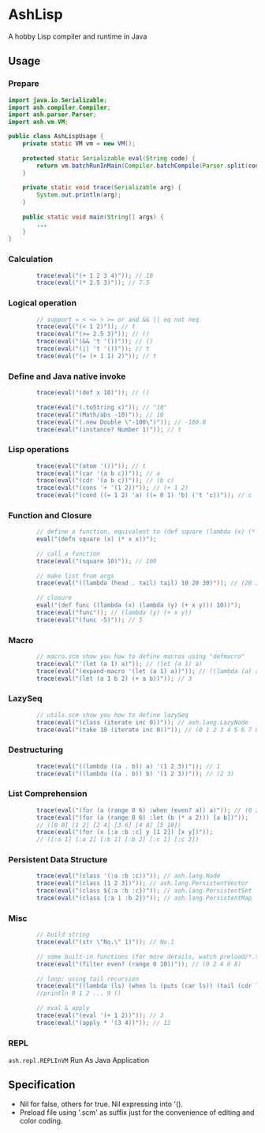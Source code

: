 AshLisp
=======

A hobby Lisp compiler and runtime in Java


## Usage

### Prepare
```Java
import java.io.Serializable;
import ash.compiler.Compiler;
import ash.parser.Parser;
import ash.vm.VM;

public class AshLispUsage {
	private static VM vm = new VM();
	
	protected static Serializable eval(String code) {
		return vm.batchRunInMain(Compiler.batchCompile(Parser.split(code)));
	}
	
	private static void trace(Serializable arg) {
		System.out.println(arg);
	}
	
	public static void main(String[] args) {
		...
	}
}
```

### Calculation
```Java
		trace(eval("(+ 1 2 3 4)")); // 10
		trace(eval("(* 2.5 3)")); // 7.5
```

### Logical operation 
```Java
		// support = < <= > >= or and && || eq not neq
		trace(eval("(< 1 2)")); // t
		trace(eval("(>= 2.5 3)")); // ()
		trace(eval("(&& 't '())")); // ()
		trace(eval("(|| 't '())")); // t
		trace(eval("(= (+ 1 1) 2)")); // t
```

### Define and Java native invoke
```Java
		trace(eval("(def x 10)")); // ()
		
		trace(eval("(.toString x)")); // "10"
		trace(eval("(Math/abs -10)")); // 10
		trace(eval("(.new Double \"-100\")")); // -100.0
		trace(eval("(instance? Number 1)")); // t
```

### Lisp operations
```Java
		trace(eval("(atom '())")); // t
		trace(eval("(car '(a b c))")); // a
		trace(eval("(cdr '(a b c))")); // (b c)
		trace(eval("(cons '+ '(1 2))")); // (+ 1 2)
		trace(eval("(cond ((= 1 2) 'a) ((= 0 1) 'b) ('t 'c))")); // c
```

### Function and Closure
```Java
		// define a function, equivalent to (def square (lambda (x) (* x x)))
		eval("(defn square (x) (* x x))");
		
		// call a function
		trace(eval("(square 10)")); // 100
		
		// make list from args
		trace(eval("((lambda (head . tail) tail) 10 20 30)")); // (20 30)
		
		// closure
		eval("(def func ((lambda (x) (lambda (y) (+ x y))) 10))");
		trace(eval("func")); // (lambda (y) (+ x y))
		trace(eval("(func -5)")); // 5
```

### Macro
```Java
		// macro.scm show you how to define macros using "defmacro"
		trace(eval("'(let (a 1) a)")); // (let (a 1) a)
		trace(eval("(expand-macro '(let (a 1) a))")); // ((lambda (a) a) 1)
		trace(eval("(let (a 1 b 2) (+ a b))")); // 3
```

### LazySeq
```Java
		// utils.scm show you how to define lazySeq
		trace(eval("(class (iterate inc 0))")); // ash.lang.LazyNode
		trace(eval("(take 10 (iterate inc 0))")); // (0 1 2 3 4 5 6 7 8 9)
```

### Destructuring
```Java
		trace(eval("((lambda ((a . b)) a) '(1 2 3))")); // 1
		trace(eval("((lambda ((a . b)) b) '(1 2 3))")); // (2 3)
```

### List Comprehension
```Java
		trace(eval("(for (a (range 0 6) :when (even? a)) a)")); // (0 2 4)
		trace(eval("(for (a (range 0 6) :let (b (* a 2))) [a b])"));
		// ([0 0] [1 2] [2 4] [3 6] [4 8] [5 10])
		trace(eval("(for (x [:a :b :c] y [1 2]) [x y])"));
		// ([:a 1] [:a 2] [:b 1] [:b 2] [:c 1] [:c 2])
```

### Persistent Data Structure
```Java
		trace(eval("(class '(:a :b :c))")); // ash.lang.Node
		trace(eval("(class [1 2 3])")); // ash.lang.PersistentVector
		trace(eval("(class ${:a :b :c})")); // ash.lang.PersistentSet
		trace(eval("(class {:a 1 :b 2})")); // ash.lang.PersistentMap
```

### Misc
```Java
		// build string 
		trace(eval("(str \"No.\" 1)")); // No.1
		
		// some built-in functions (for more details, watch preload/*.scm)
		trace(eval("(filter even? (range 0 10))")); // (0 2 4 6 8)
		
		// loop: using tail recursion
		trace(eval("((lambda (ls) (when ls (puts (car ls)) (tail (cdr ls)))) (range 0 10))"));
		//println 0 1 2 ... 9 ()
		
		// eval & apply
		trace(eval("(eval '(+ 1 2))")); // 3
		trace(eval("(apply * '(3 4))")); // 12
```

### REPL
`ash.repl.REPLInVM` Run As Java Application

## Specification
* Nil for false, others for true. Nil expressing into '().
* Preload file using '.scm' as suffix just for the convenience of editing and color coding.
